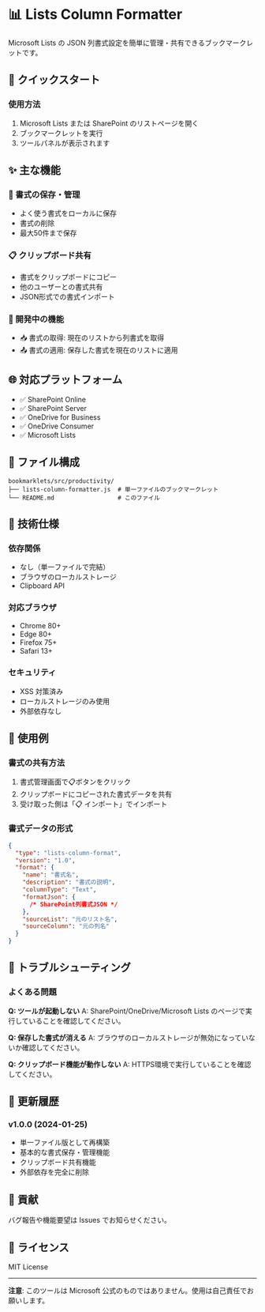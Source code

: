 # 📊 Lists Column Formatter

Microsoft Lists の JSON 列書式設定を簡単に管理・共有できるブックマークレットです。

## 🚀 クイックスタート

### 使用方法

1. Microsoft Lists または SharePoint のリストページを開く
2. ブックマークレットを実行
3. ツールパネルが表示されます

## ✨ 主な機能

### 💾 書式の保存・管理

- よく使う書式をローカルに保存
- 書式の削除
- 最大50件まで保存

### 📋 クリップボード共有

- 書式をクリップボードにコピー
- 他のユーザーとの書式共有
- JSON形式での書式インポート

### 🔧 開発中の機能

- 📥 書式の取得: 現在のリストから列書式を取得
- 📤 書式の適用: 保存した書式を現在のリストに適用

## 🌐 対応プラットフォーム

- ✅ SharePoint Online
- ✅ SharePoint Server
- ✅ OneDrive for Business
- ✅ OneDrive Consumer
- ✅ Microsoft Lists

## 📁 ファイル構成

```
bookmarklets/src/productivity/
├── lists-column-formatter.js  # 単一ファイルのブックマークレット
└── README.md                  # このファイル
```

## 🔧 技術仕様

### 依存関係

- なし（単一ファイルで完結）
- ブラウザのローカルストレージ
- Clipboard API

### 対応ブラウザ

- Chrome 80+
- Edge 80+
- Firefox 75+
- Safari 13+

### セキュリティ

- XSS 対策済み
- ローカルストレージのみ使用
- 外部依存なし

## 🎯 使用例

### 書式の共有方法

1. 書式管理画面で📋ボタンをクリック
2. クリップボードにコピーされた書式データを共有
3. 受け取った側は「📋 インポート」でインポート

### 書式データの形式

```json
{
  "type": "lists-column-format",
  "version": "1.0",
  "format": {
    "name": "書式名",
    "description": "書式の説明",
    "columnType": "Text",
    "formatJson": {
      /* SharePoint列書式JSON */
    },
    "sourceList": "元のリスト名",
    "sourceColumn": "元の列名"
  }
}
```

## 🔧 トラブルシューティング

### よくある問題

**Q: ツールが起動しない**
A: SharePoint/OneDrive/Microsoft Lists のページで実行していることを確認してください。

**Q: 保存した書式が消える**
A: ブラウザのローカルストレージが無効になっていないか確認してください。

**Q: クリップボード機能が動作しない**
A: HTTPS環境で実行していることを確認してください。

## 📝 更新履歴

### v1.0.0 (2024-01-25)

- 単一ファイル版として再構築
- 基本的な書式保存・管理機能
- クリップボード共有機能
- 外部依存を完全に削除

## 🤝 貢献

バグ報告や機能要望は Issues でお知らせください。

## 📄 ライセンス

MIT License

---

**注意**: このツールは Microsoft 公式のものではありません。使用は自己責任でお願いします。

